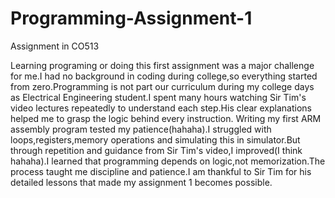 # Programming-Assignment-1
Assignment in CO513

  Learning programing or doing this first assignment was a major challenge for me.I had no background in coding during college,so everything started from zero.Programming is not part our curriculum during my college days as Electrical Engineering student.I spent many hours watching Sir Tim's video lectures repeatedly to understand each step.His clear explanations helped me to grasp the logic behind every instruction.
  Writing my first ARM assembly program tested my patience(hahaha).I struggled with loops,registers,memory operations and simulating this in simulator.But through repetition and guidance from Sir Tim's video,I improved(I think hahaha).I learned that programming depends on logic,not memorization.The process taught me discipline and patience.I am thankful to Sir Tim for his detailed lessons that made my assignment 1 becomes possible.
